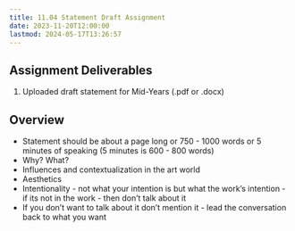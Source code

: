 ```yaml
---
title: 11.04 Statement Draft Assignment
date: 2023-11-20T12:00:00
lastmod: 2024-05-17T13:26:57
---
```


## Assignment Deliverables

1. Uploaded draft statement for Mid-Years (.pdf or .docx)

## Overview

- Statement should be about a page long or 750 - 1000 words or 5 minutes of speaking (5 minutes is 600 - 800 words)
- Why? What?
- Influences and contextualization in the art world
- Aesthetics
- Intentionality - not what your intention is but what the work’s intention - if its not in the work - then don’t talk about it
- If you don’t want to talk about it don’t mention it - lead the conversation back to what you want
